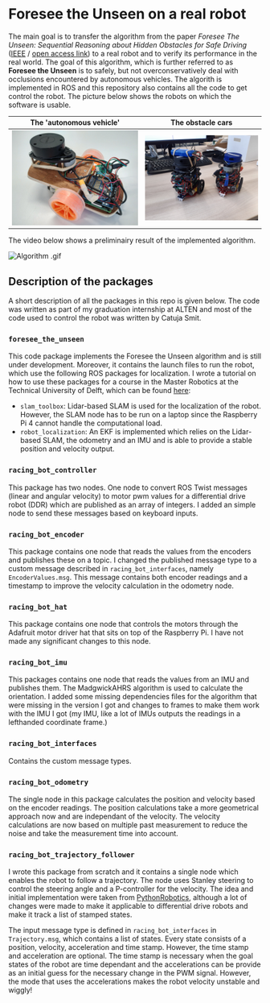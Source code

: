 # Foresee the Unseen on a real robot

The main goal is to transfer the algorithm from the paper *Foresee The Unseen: Sequential Reasoning about
Hidden Obstacles for Safe Driving* ([IEEE](https://ieeexplore.ieee.org/document/9827171) / [open access link](https://www.diva-portal.org/smash/get/diva2:1635726/FULLTEXT01.pdf)) to a real robot and to verify its performance in the real world. The goal of this algorithm, which is further referred to as **Foresee the Unseen** is to safely, but not overconservatively deal with occlusions encountered by autonomous vehicles. The algorith is implemented in ROS and this repository also contains all the code to get control the robot. The picture below shows the robots on which the software is usable.

The 'autonomous vehicle'             |  The obstacle cars
:-------------------------:|:-------------------------:
![](media/racing_bot.jpg)  |  ![](media/obstacle_robots.jpg)

The video below shows a preliminairy result of the implemented algorithm.

![Algorithm .gif](media/rviz_visualization.gif)

## Description of the packages
A short description of all the packages in this repo is given below. The code was written as part of my graduation internship at ALTEN and most of the code used to control the robot was written by Catuja Smit.

### `foresee_the_unseen`

This code package implements the Foresee the Unseen algorithm and is still under development. Moreover, it contains the launch files to run the robot, which use the following ROS packages for localization. I wrote a tutorial on how to use these packages for a course in the Master Robotics at the Technical University of Delft, which can be found [here](https://github.com/christiaantheunisse/localization-with-ROS):

- `slam_toolbox`: Lidar-based SLAM is used for the localization of the robot. However, the SLAM node has to be run on a laptop since the Raspberry Pi 4 cannot handle the computational load.
- `robot_localization`: An EKF is implemented which relies on the Lidar-based SLAM, the odometry and an IMU and is able to provide a stable position and velocity output.

### `racing_bot_controller`

This package has two nodes. One node to convert ROS Twist messages (linear and angular velocity) to motor pwm values for a differential drive robot (DDR) which are published as an array of integers. I added an simple node to send these messages based on keyboard inputs.

### `racing_bot_encoder`

This package contains one node that reads the values from the encoders and publishes these on a topic. I changed the published message type to a custom message described in `racing_bot_interfaces`, namely `EncoderValues.msg`. This message contains both encoder readings and a timestamp to improve the velocity calculation in the odometry node.

### `racing_bot_hat`

This package contains one node that controls the motors through the Adafruit motor driver hat that sits on top of the Raspberry Pi. I have not made any significant changes to this node.

### `racing_bot_imu`

This packages contains one node that reads the values from an IMU and publishes them. The MadgwickAHRS algorithm is used to calculate the orientation. I added some missing dependencies files for the algorithm that were missing in the version I got and changes to frames to make them work with the IMU I got (my IMU, like a lot of IMUs outputs the readings in a lefthanded coordinate frame.)

### `racing_bot_interfaces`

Contains the custom message types.

### `racing_bot_odometry`

The single node in this package calculates the position and velocity based on the encoder readings. The position calculations take a more geometrical approach now and are independant of the velocity. The velocity calculations are now based on multiple past measurement to reduce the noise and take the measurement time into account.

### `racing_bot_trajectory_follower`

I wrote this package from scratch and it contains a single node which enables the robot to follow a trajectory. The node uses Stanley steering to control the steering angle and a P-controller for the velocity. The idea and initial implementation were taken from [PythonRobotics](https://github.com/AtsushiSakai/PythonRobotics?tab=readme-ov-file#stanley-control), although a lot of changes were made to make it applicable to differential drive robots and make it track a list of stamped states. 

The input message type is defined in `racing_bot_interfaces` in `Trajectory.msg`, which contains a list of states. Every state consists of a position, velocity, acceleration and time stamp. However, the time stamp and acceleration are optional. The time stamp is necessary when the goal states of the robot are time dependant and the accelerations can be provide as an initial guess for the necessary change in the PWM signal. However, the mode that uses the accelerations makes the robot velocity unstable and wiggly!



